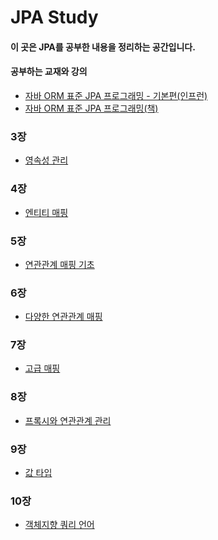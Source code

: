 JPA Study
==============

#### 이 곳은 JPA를 공부한 내용을 정리하는 공간입니다.
#### 공부하는 교재와 강의
- [자바 ORM 표준 JPA 프로그래밍 - 기본편(인프런)](https://www.inflearn.com/course/ORM-JPA-Basic/dashboard)
- [자바 ORM 표준 JPA 프로그래밍(책)](https://search.naver.com/search.naver?where=nexearch&sm=top_sug.pre&fbm=1&acr=1&acq=%EC%9E%90%EB%B0%94+ORM&qdt=0&ie=utf8&query=%EC%9E%90%EB%B0%94+ORM+%ED%91%9C%EC%A4%80+JPA+%ED%94%84%EB%A1%9C%EA%B7%B8%EB%9E%98%EB%B0%8D)

### 3장
- [영속성 관리](https://github.com/kobeomseok95/jpa-study/Jpa/blob/main/03/study.md)
### 4장
- [엔티티 매핑](https://github.com/kobeomseok95/jpa-study/Jpa/blob/main/04/study.md)
### 5장
- [연관관계 매핑 기초](https://github.com/kobeomseok95/jpa-study/Jpa/blob/main/05/study.md)
### 6장
- [다양한 연관관계 매핑](https://github.com/kobeomseok95/jpa-study/Jpa/blob/main/06/study.md)
### 7장
- [고급 매핑](https://github.com/kobeomseok95/jpa-study/Jpa/blob/main/07/study.md)
### 8장
- [프록시와 연관관계 관리](https://github.com/kobeomseok95/jpa-study/Jpa/blob/main/08/study.md)
### 9장
- [값 타입](https://github.com/kobeomseok95/jpa-study/Jpa/blob/main/09/study.md)
### 10장
- [객체지향 쿼리 언어](https://github.com/kobeomseok95/jpa-study/Jpa/blob/main/10/study.md)
